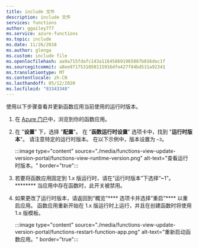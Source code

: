 ```yaml
---
title: include 文件
description: include 文件
services: functions
author: ggailey777
ms.service: azure-functions
ms.topic: include
ms.date: 11/26/2018
ms.author: glenga
ms.custom: include file
ms.openlocfilehash: aa9a715fdafc143a116458691965087b016dec1f
ms.sourcegitcommit: a8ee9717531050115916dfe427f84bd531a92341
ms.translationtype: MT
ms.contentlocale: zh-CN
ms.lasthandoff: 05/12/2020
ms.locfileid: "83343348"
---
```

使用以下步骤查看并更新函数应用当前使用的运行时版本。

1. 在 [Azure 门户](https://portal.azure.com)中，浏览到你的函数应用。

1. 在 "**设置**" 下，选择 "**配置**"。 在 "**函数运行时设置**" 选项卡中，找到 "**运行时版本**"。 请注意特定的运行时版本。 在以下示例中，版本设置为 `~3`。

    :::image type="content" source="./media/functions-view-update-version-portal/functions-view-runtime-version.png" alt-text="查看运行时版本。" border="true":::

1. 若要将函数应用固定到 1.x 版运行时，请在“运行时版本”下选择“~1”。******** 当应用中存在函数时，此开关被禁用。

1. 如果更改了运行时版本，请返回到“概览”**** 选项卡并选择“重启”**** 以重启应用。  函数应用重新开始在 1.x 版运行时上运行，并且在创建函数时将使用 1.x 版模板。

    :::image type="content" source="./media/functions-view-update-version-portal/functions-restart-function-app.png" alt-text="重新启动函数应用。" border="true":::
